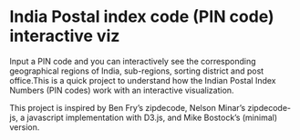# India Postal index code (PIN code) interactive viz

Input a PIN code and you can interactively see the corresponding geographical regions of India, sub-regions, sorting district and post office.This is a quick project to understand how the Indian Postal Index Numbers (PIN codes) work with an interactive visualization.

This project is inspired by Ben Fry’s zipdecode, Nelson Minar’s zipdecode-js, a javascript implementation with D3.js, and Mike Bostock’s (minimal) version.
